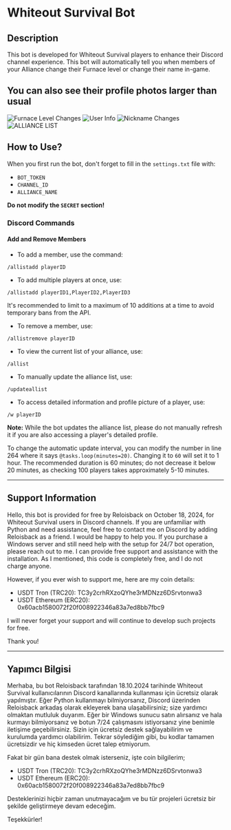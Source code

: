 

# Whiteout Survival Bot

## Description

This bot is developed for Whiteout Survival players to enhance their Discord channel experience.
This bot will automatically tell you when members of your Alliance change their Furnace level or change their name in-game.

You can also see their profile photos larger than usual
---
![Furnace Level Changes](https://serioyun.com/gif/1.png)
![User Info](https://serioyun.com/gif/2.png)
![Nickname Changes](https://serioyun.com/gif/3.png)
![ALLIANCE LIST](https://serioyun.com/gif/4.png)
## How to Use?

When you first run the bot, don't forget to fill in the `settings.txt` file with:
- `BOT_TOKEN` 
- `CHANNEL_ID` 
- `ALLIANCE_NAME`

**Do not modify the `SECRET` section!**

### Discord Commands

#### Add and Remove Members

- To add a member, use the command:
```
/allistadd playerID
```

- To add multiple players at once, use:
```
/allistadd playerID1,PlayerID2,PlayerID3
```
It's recommended to limit to a maximum of 10 additions at a time to avoid temporary bans from the API.

- To remove a member, use:
```
/allistremove playerID
```

- To view the current list of your alliance, use:
```
/allist
```

- To manually update the alliance list, use:
```
/updateallist
```

- To access detailed information and profile picture of a player, use:
```
/w playerID
```

**Note:** While the bot updates the alliance list, please do not manually refresh it if you are also accessing a player's detailed profile.

To change the automatic update interval, you can modify the number in line 264 where it says `@tasks.loop(minutes=20)`. Changing it to `60` will set it to 1 hour. The recommended duration is 60 minutes; do not decrease it below 20 minutes, as checking 100 players takes approximately 5-10 minutes.

---

## Support Information

Hello, this bot is provided for free by Reloisback on October 18, 2024, for Whiteout Survival users in Discord channels.
If you are unfamiliar with Python and need assistance, feel free to contact me on Discord by adding Reloisback as a friend. I would be happy to help you.
If you purchase a Windows server and still need help with the setup for 24/7 bot operation, please reach out to me. I can provide free support and assistance with the installation.
As I mentioned, this code is completely free, and I do not charge anyone.

However, if you ever wish to support me, here are my coin details:
- USDT Tron (TRC20): TC3y2crhRXzoQYhe3rMDNzz6DSrvtonwa3
- USDT Ethereum (ERC20): 0x60acb1580072f20f008922346a83a7ed8bb7fbc9

I will never forget your support and will continue to develop such projects for free.

Thank you!

---

## Yapımcı Bilgisi

Merhaba, bu bot Reloisback tarafından 18.10.2024 tarihinde Whiteout Survival kullanıcılarının Discord kanallarında kullanması için ücretsiz olarak yapılmıştır.
Eğer Python kullanmayı bilmiyorsanız, Discord üzerinden Reloisback arkadaş olarak ekleyerek bana ulaşabilirsiniz; size yardımcı olmaktan mutluluk duyarım.
Eğer bir Windows sunucu satın alırsanız ve hala kurmayı bilmiyorsanız ve botun 7/24 çalışmasını istiyorsanız yine benimle iletişime geçebilirsiniz. Sizin için ücretsiz destek sağlayabilirim ve kurulumda yardımcı olabilirim.
Tekrar söylediğim gibi, bu kodlar tamamen ücretsizdir ve hiç kimseden ücret talep etmiyorum.

Fakat bir gün bana destek olmak isterseniz, işte coin bilgilerim;
- USDT Tron (TRC20): TC3y2crhRXzoQYhe3rMDNzz6DSrvtonwa3
- USDT Ethereum (ERC20): 0x60acb1580072f20f008922346a83a7ed8bb7fbc9

Desteklerinizi hiçbir zaman unutmayacağım ve bu tür projeleri ücretsiz bir şekilde geliştirmeye devam edeceğim.

Teşekkürler!
